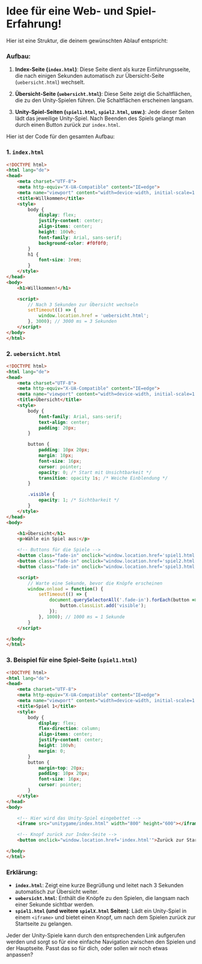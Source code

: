 # Idee für eine Web- und Spiel-Erfahrung!

Hier ist eine Struktur, die deinem gewünschten Ablauf entspricht:

### Aufbau:

1. **Index-Seite (`index.html`)**: Diese Seite dient als kurze Einführungsseite, die nach einigen Sekunden automatisch zur Übersicht-Seite (`uebersicht.html`) wechselt.
   
2. **Übersicht-Seite (`uebersicht.html`)**: Diese Seite zeigt die Schaltflächen, die zu den Unity-Spielen führen. Die Schaltflächen erscheinen langsam.

3. **Unity-Spiel-Seiten (`spiel1.html`, `spiel2.html`, usw.)**: Jede dieser Seiten lädt das jeweilige Unity-Spiel. Nach Beenden des Spiels gelangt man durch einen Button zurück zur `index.html`.

Hier ist der Code für den gesamten Aufbau:

### 1. `index.html`

```html
<!DOCTYPE html>
<html lang="de">
<head>
    <meta charset="UTF-8">
    <meta http-equiv="X-UA-Compatible" content="IE=edge">
    <meta name="viewport" content="width=device-width, initial-scale=1.0">
    <title>Willkommen</title>
    <style>
        body {
            display: flex;
            justify-content: center;
            align-items: center;
            height: 100vh;
            font-family: Arial, sans-serif;
            background-color: #f0f0f0;
        }
        h1 {
            font-size: 3rem;
        }
    </style>
</head>
<body>
    <h1>Willkommen!</h1>

    <script>
        // Nach 3 Sekunden zur Übersicht wechseln
        setTimeout(() => {
            window.location.href = 'uebersicht.html';
        }, 3000); // 3000 ms = 3 Sekunden
    </script>
</body>
</html>
```

### 2. `uebersicht.html`

```html
<!DOCTYPE html>
<html lang="de">
<head>
    <meta charset="UTF-8">
    <meta http-equiv="X-UA-Compatible" content="IE=edge">
    <meta name="viewport" content="width=device-width, initial-scale=1.0">
    <title>Übersicht</title>
    <style>
        body {
            font-family: Arial, sans-serif;
            text-align: center;
            padding: 20px;
        }

        button {
            padding: 10px 20px;
            margin: 10px;
            font-size: 16px;
            cursor: pointer;
            opacity: 0; /* Start mit Unsichtbarkeit */
            transition: opacity 1s; /* Weiche Einblendung */
        }

        .visible {
            opacity: 1; /* Sichtbarkeit */
        }
    </style>
</head>
<body>

    <h1>Übersicht</h1>
    <p>Wähle ein Spiel aus:</p>

    <!-- Buttons für die Spiele -->
    <button class="fade-in" onclick="window.location.href='spiel1.html'">Spiel 1</button>
    <button class="fade-in" onclick="window.location.href='spiel2.html'">Spiel 2</button>
    <button class="fade-in" onclick="window.location.href='spiel3.html'">Spiel 3</button>

    <script>
        // Warte eine Sekunde, bevor die Knöpfe erscheinen
        window.onload = function() {
            setTimeout(() => {
                document.querySelectorAll('.fade-in').forEach(button => {
                    button.classList.add('visible');
                });
            }, 1000); // 1000 ms = 1 Sekunde
        }
    </script>

</body>
</html>
```

### 3. Beispiel für eine Spiel-Seite (`spiel1.html`)

```html
<!DOCTYPE html>
<html lang="de">
<head>
    <meta charset="UTF-8">
    <meta http-equiv="X-UA-Compatible" content="IE=edge">
    <meta name="viewport" content="width=device-width, initial-scale=1.0">
    <title>Spiel 1</title>
    <style>
        body {
            display: flex;
            flex-direction: column;
            align-items: center;
            justify-content: center;
            height: 100vh;
            margin: 0;
        }
        button {
            margin-top: 20px;
            padding: 10px 20px;
            font-size: 16px;
            cursor: pointer;
        }
    </style>
</head>
<body>

    <!-- Hier wird das Unity-Spiel eingebettet -->
    <iframe src="unitygame/index.html" width="800" height="600"></iframe>

    <!-- Knopf zurück zur Index-Seite -->
    <button onclick="window.location.href='index.html'">Zurück zur Startseite</button>

</body>
</html>
```

### Erklärung:
- **`index.html`**: Zeigt eine kurze Begrüßung und leitet nach 3 Sekunden automatisch zur Übersicht weiter.
- **`uebersicht.html`**: Enthält die Knöpfe zu den Spielen, die langsam nach einer Sekunde sichtbar werden.
- **`spiel1.html` (und weitere `spielX.html` Seiten)**: Lädt ein Unity-Spiel in einem `<iframe>` und bietet einen Knopf, um nach dem Spielen zurück zur Startseite zu gelangen.

Jeder der Unity-Spiele kann durch den entsprechenden Link aufgerufen werden und sorgt so für eine einfache Navigation zwischen den Spielen und der Hauptseite. Passt das so für dich, oder sollen wir noch etwas anpassen?
